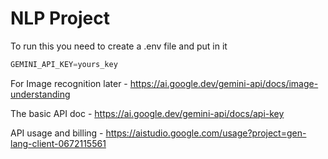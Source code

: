 # NLP Project

To run this you need to create a .env file and put in it
```python
GEMINI_API_KEY=yours_key
```


For Image recognition later - https://ai.google.dev/gemini-api/docs/image-understanding

The basic API doc - https://ai.google.dev/gemini-api/docs/api-key

API usage and billing - https://aistudio.google.com/usage?project=gen-lang-client-0672115561